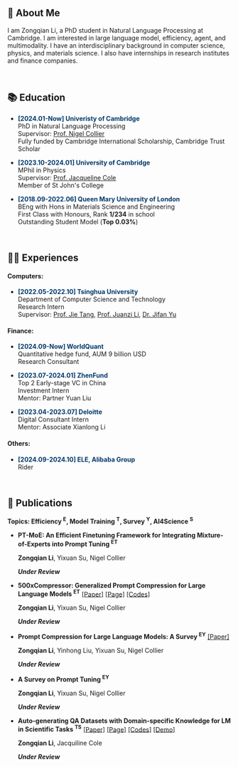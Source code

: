 ## &#x1F64B; About Me

I am Zongqian Li, a PhD student in Natural Language Processing at Cambridge. I am interested in large language model, efficiency, agent, and multimodality. I have an interdisciplinary background in computer science, physics, and materials science. I also have internships in research institutes and finance companies.

<div>&nbsp;</div>



## &#x1F4DA; Education 

- <strong><span style="color: #03396c;">[2024.01-Now] Univeristy of Cambridge</span></strong>  
  PhD in Natural Language Processing  
  Supervisor: [Prof. Nigel Collier](https://scholar.google.com/citations?user=ZMelBa0AAAAJ&hl=en&oi=ao)  
  Fully funded by Cambridge International Scholarship, Cambridge Trust Scholar  

- <strong><span style="color: #03396c;">[2023.10-2024.01] University of Cambridge</span></strong>   
  MPhil in Physics  
  Supervisor: [Prof. Jacqueline Cole](https://scholar.google.co.uk/citations?user=-T0-26sAAAAJ&hl=en&oi=ao)  
  Member of St John's College  

- <strong><span style="color: #03396c;">[2018.09-2022.06] Queen Mary University of London</span></strong>   
  BEng with Hons in Materials Science and Engineering  
  First Class with Honours, Rank **1/234** in school  
  Outstanding Student Model (**Top 0.03%**)  

<div>&nbsp;</div>



## &#x1F468;&#x200D;&#x1F4BB; Experiences

#### Computers: 
- <strong><span style="color: #03396c;">[2022.05-2022.10] Tsinghua University</span></strong>   
  Department of Computer Science and Technology  
  Research Intern  
  Supervisor: [Prof. Jie Tang](https://scholar.google.co.uk/citations?user=n1zDCkQAAAAJ&hl=en&oi=ao), [Prof. Juanzi Li](https://scholar.google.co.uk/citations?user=SgNB-ioAAAAJ&hl=en&oi=ao), [Dr. Jifan Yu](https://scholar.google.co.uk/citations?user=6cS9CVEAAAAJ&hl=en&oi=ao)  

#### Finance: 
- <strong><span style="color: #03396c;">[2024.09-Now] WorldQuant</span></strong>   
  Quantitative hedge fund, AUM 9 billion USD  
  Research Consultant  

- <strong><span style="color: #03396c;">[2023.07-2024.01] ZhenFund</span></strong>   
  Top 2 Early-stage VC in China  
  Investment Intern  
  Mentor: Partner Yuan Liu  

- <strong><span style="color: #03396c;">[2023.04-2023.07] Deloitte</span></strong>   
  Digital Consultant Intern  
  Mentor: Associate Xianlong Li  

#### Others:
- <strong><span style="color: #03396c;">[2024.09-2024.10] ELE, Alibaba Group</span></strong>   
  Rider

<div>&nbsp;</div>



## &#x1F4DD; Publications 

**Topics: Efficiency <sup>E</sup>, Model Training <sup>T</sup>, Survey <sup>Y</sup>, AI4Science <sup>S</sup>**

- **PT-MoE: An Efficient Finetuning Framework for Integrating Mixture-of-Experts into Prompt Tuning <sup>ET</sup>**
  
  **Zongqian Li**, Yixuan Su, Nigel Collier

  **_Under Review_**
  
- **500xCompressor: Generalized Prompt Compression for Large Language Models <sup>ET</sup>** [[Paper]](https://arxiv.org/abs/2408.03094) [[Page]](https://github.com/ZongqianLi/500xCompressor/blob/main/README.md) [[Codes]](https://github.com/ZongqianLi/500xCompressor/tree/main)

  **Zongqian Li**, Yixuan Su, Nigel Collier

  **_Under Review_**
  
- **Prompt Compression for Large Language Models: A Survey <sup>EY</sup>** [[Paper]]()  

  **Zongqian Li**, Yinhong Liu, Yixuan Su, Nigel Collier

  **_Under Review_**
  
- **A Survey on Prompt Tuning <sup>EY</sup>**

  **Zongqian Li**, Yixuan Su, Nigel Collier

  **_Under Review_**
  
- **Auto-generating QA Datasets with Domain-specific Knowledge for LM in Scientific Tasks <sup>TS</sup>** [[Paper]]() [[Page]](https://github.com/ZongqianLi/SolarCellBERT/blob/main/README.md) [[Codes]](https://github.com/ZongqianLi/SolarCellBERT/tree/main) [[Demo]](https://huggingface.co/spaces/ZongqianLi/SolarCellBERT)  

  **Zongqian Li**, Jacquiline Cole

  **_Under Review_**

<div>&nbsp;</div>
